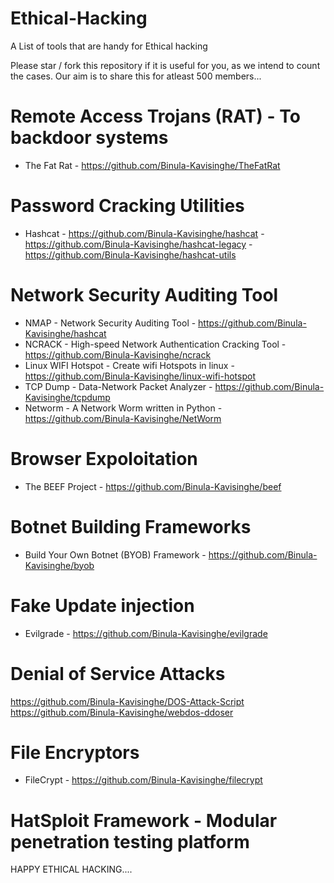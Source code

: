 # Ethical-Hacking
A List of tools that are handy for Ethical hacking

Please star / fork this repository if it is useful for you, as we intend to count the cases. Our aim is to share this for atleast 500 members...

# Remote Access Trojans (RAT) - To backdoor systems
 * The Fat Rat - https://github.com/Binula-Kavisinghe/TheFatRat


# Password Cracking Utilities
 * Hashcat - https://github.com/Binula-Kavisinghe/hashcat  -  https://github.com/Binula-Kavisinghe/hashcat-legacy  -  https://github.com/Binula-Kavisinghe/hashcat-utils


# Network Security Auditing Tool
* NMAP - Network Security Auditing Tool - https://github.com/Binula-Kavisinghe/hashcat
* NCRACK - High-speed Network Authentication Cracking Tool - https://github.com/Binula-Kavisinghe/ncrack
* Linux WIFI Hotspot - Create wifi Hotspots in linux - https://github.com/Binula-Kavisinghe/linux-wifi-hotspot
* TCP Dump - Data-Network Packet Analyzer - https://github.com/Binula-Kavisinghe/tcpdump
* Networm - A Network Worm written in Python - https://github.com/Binula-Kavisinghe/NetWorm

# Browser Expoloitation
* The BEEF Project - https://github.com/Binula-Kavisinghe/beef

# Botnet Building Frameworks
* Build Your Own Botnet (BYOB) Framework - https://github.com/Binula-Kavisinghe/byob

# Fake Update injection
* Evilgrade - https://github.com/Binula-Kavisinghe/evilgrade

# Denial of Service Attacks
https://github.com/Binula-Kavisinghe/DOS-Attack-Script
https://github.com/Binula-Kavisinghe/webdos-ddoser


# File Encryptors
* FileCrypt - https://github.com/Binula-Kavisinghe/filecrypt


# HatSploit Framework - Modular penetration testing platform
HAPPY ETHICAL HACKING....
